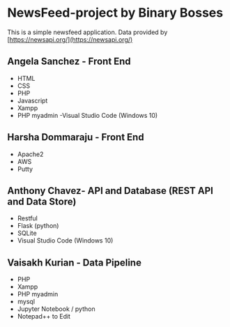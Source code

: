 # NewsFeed-project by Binary Bosses

This is a simple newsfeed application.
Data provided by [https://newsapi.org/](https://newsapi.org/)
   

## Angela Sanchez - Front End
- HTML
- CSS
- PHP
- Javascript
- Xampp
- PHP myadmin
-Visual Studio Code (Windows 10)

## Harsha Dommaraju - Front End
- Apache2
- AWS
- Putty
## Anthony Chavez- API and Database (REST API and Data Store)
- Restful
- Flask (python)
- SQLite
- Visual Studio Code (Windows 10)
## Vaisakh Kurian - Data Pipeline
- PHP 
- Xampp
- PHP myadmin
- mysql 
- Jupyter Notebook / python
- Notepad++ to Edit




